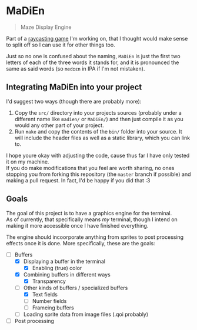 # MaDiEn

> Maze Display Engine

Part of a [raycasting game](https://github.com/IOKG04/Maze) I'm working on, that I thought would make sense to split off so I can use it for other things too.

Just so no one is confused about the naming, `MaDiEn` is just the first two letters of each of the three words it stands for, and it is pronounced the same as said words (so `medɪɛn` in IPA if I'm not mistaken).

## Integrating MaDiEn into your project

I'd suggest two ways (though there are probably more):  
1. Copy the `src/` directory into your projects sources (probably under a different name like `madien/` or `MaDiEn/`) and then just compile it as you would any other part of your project.
2. Run `make` and copy the contents of the `bin/` folder into your source. It will include the header files as well as a static library, which you can link to.

I hope youre okay with adjusting the code, cause thus far I have only tested it on my machine.  
If you do make modifications that you feel are worth sharing, no ones stopping you from forking this repository (the `master` branch if possible) and making a pull request. In fact, I'd be happy if you did that :3

## Goals

The goal of this project is to have a graphics engine for the terminal.  
As of currently, that specifically means *my* terminal, though I intend on making it more accessible once I have finished everything.

The engine should incoorporate anything from sprites to post processing effects once it is done. More specifically, these are the goals:  
- [ ] Buffers
  - [x] Displaying a buffer in the terminal
    - [x] Enabling (true) color
  - [x] Combining buffers in different ways
    - [x] Transparency
  - [ ] Other kinds of buffers / specialized buffers
    - [x] Text fields
    - [ ] Number fields
    - [ ] Frameing buffers
  - [ ] Loading sprite data from image files (.qoi probably)
- [ ] Post processing
